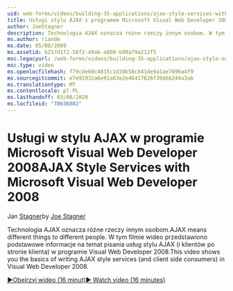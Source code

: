 ```yaml
---
uid: web-forms/videos/building-35-applications/ajax-style-services-with-microsoft-visual-web-developer-2008
title: Usługi stylu AJAX z programem Microsoft Visual Web Developer 2008 | Microsoft Docs
author: JoeStagner
description: Technologia AJAX oznacza różne rzeczy innym osobom. W tym filmie wideo przedstawiono podstawowe informacje na temat pisania usług stylu AJAX (oraz klientów po stronie klienta) w programie Visual Web dev...
ms.author: riande
ms.date: 05/08/2009
ms.assetid: b257d1f2-58f2-49ab-a800-b99a79a212f5
msc.legacyurl: /web-forms/videos/building-35-applications/ajax-style-services-with-microsoft-visual-web-developer-2008
msc.type: video
ms.openlocfilehash: f79cde60c4015c1d38b58cb41de9a1ae7696a4f9
ms.sourcegitcommit: e7e91932a6e91a63e2e46417626f39d6b244a3ab
ms.translationtype: MT
ms.contentlocale: pl-PL
ms.lasthandoff: 03/06/2020
ms.locfileid: "78636802"
---
```

# <a name="ajax-style-services-with-microsoft-visual-web-developer-2008"></a><span data-ttu-id="b1e55-104">Usługi w stylu AJAX w programie Microsoft Visual Web Developer 2008</span><span class="sxs-lookup"><span data-stu-id="b1e55-104">AJAX Style Services with Microsoft Visual Web Developer 2008</span></span>

<span data-ttu-id="b1e55-105">Jan [Stagner](https://github.com/JoeStagner)</span><span class="sxs-lookup"><span data-stu-id="b1e55-105">by [Joe Stagner](https://github.com/JoeStagner)</span></span>

<span data-ttu-id="b1e55-106">Technologia AJAX oznacza różne rzeczy innym osobom.</span><span class="sxs-lookup"><span data-stu-id="b1e55-106">AJAX means different things to different people.</span></span> <span data-ttu-id="b1e55-107">W tym filmie wideo przedstawiono podstawowe informacje na temat pisania usług stylu AJAX (i klientów po stronie klienta) w programie Visual Web Developer 2008.</span><span class="sxs-lookup"><span data-stu-id="b1e55-107">This video shows you the basics of writing AJAX style services (and client side consumers) in Visual Web Developer 2008.</span></span>

[<span data-ttu-id="b1e55-108">&#9654;Obejrzyj wideo (16 minut)</span><span class="sxs-lookup"><span data-stu-id="b1e55-108">&#9654; Watch video (16 minutes)</span></span>](https://channel9.msdn.com/Blogs/ASP-NET-Site-Videos/ajax-style-services-with-microsoft-visual-web-developer-2008)
